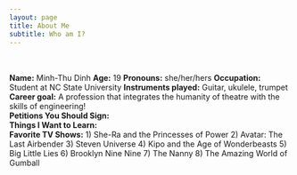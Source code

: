 ```yaml
---
layout: page
title: About Me
subtitle: Who am I?
---
```

<br>
<br>
<strong>Name:</strong> Minh-Thu Dinh
<strong>Age:</strong> 19
<strong>Pronouns:</strong> she/her/hers
<strong>Occupation:</strong> Student at NC State University
<strong>Instruments played:</strong> Guitar, ukulele, trumpet
<strong>Career goal:</strong> A profession that integrates the humanity of theatre with the skills of engineering!
<br>
<strong>Petitions You Should Sign:</strong>
<br>
<strong>Things I Want to Learn:</strong>
<br>
<!-- (I want to make this into clickable images somehow?) -->
<strong>Favorite TV Shows:</strong>
1) She-Ra and the Princesses of Power
2) Avatar: The Last Airbender
3) Steven Universe
4) Kipo and the Age of Wonderbeasts
5) Big Little Lies
6) Brooklyn Nine Nine
7) The Nanny
8) The Amazing World of Gumball
